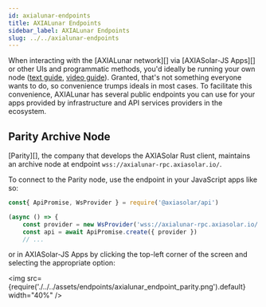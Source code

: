 ```yaml
---
id: axialunar-endpoints
title: AXIALunar Endpoints
sidebar_label: AXIALunar Endpoints
slug: ../../axialunar-endpoints
---
```


When interacting with the [AXIALunar network][] via [AXIASolar-JS Apps][] or other UIs and programmatic
methods, you'd ideally be running your own node ([text guide](../../maintain/maintain-sync.md),
[video guide](https://www.youtube.com/watch?v=31DdfcxbAVs)). Granted, that's not something everyone
wants to do, so convenience trumps ideals in most cases. To facilitate this convenience, AXIALunar has
several public endpoints you can use for your apps provided by infrastructure and
API services providers in the ecosystem.

## Parity Archive Node

[Parity][], the company that develops the AXIASolar Rust client, maintains an archive node at
endpoint `wss://axialunar-rpc.axiasolar.io/`.

To connect to the Parity node, use the endpoint in your JavaScript apps like so:

```javascript
const{ ApiPromise, WsProvider } = require('@axiasolar/api')

(async () => {
    const provider = new WsProvider('wss://axialunar-rpc.axiasolar.io/')
    const api = await ApiPromise.create({ provider })
    // ...
```

or in AXIASolar-JS Apps by clicking the top-left corner of the screen and selecting the appropriate
option:

<img src={require('./../../assets/endpoints/axialunar_endpoint_parity.png').default} width="40%" />
